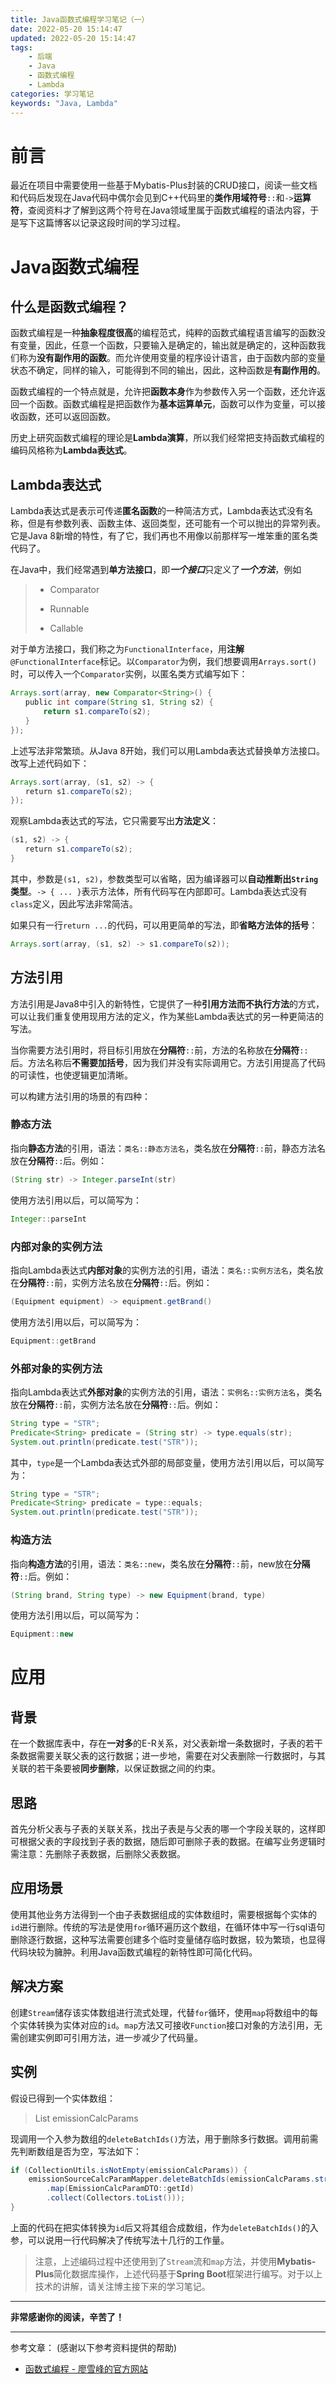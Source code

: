```yaml
---
title: Java函数式编程学习笔记（一）
date: 2022-05-20 15:14:47
updated: 2022-05-20 15:14:47
tags:
    - 后端
    - Java
    - 函数式编程
    - Lambda
categories: 学习笔记
keywords: "Java, Lambda"
---
```

# 前言
最近在项目中需要使用一些基于Mybatis-Plus封装的CRUD接口，阅读一些文档和代码后发现在Java代码中偶尔会见到C++代码里的**类作用域符号**`::`和`->`**运算符**，查阅资料才了解到这两个符号在Java领域里属于函数式编程的语法内容，于是写下这篇博客以记录这段时间的学习过程。

# Java函数式编程
## 什么是函数式编程？
函数式编程是一种**抽象程度很高**的编程范式，纯粹的函数式编程语言编写的函数没有变量，因此，任意一个函数，只要输入是确定的，输出就是确定的，这种函数我们称为**没有副作用的函数**。而允许使用变量的程序设计语言，由于函数内部的变量状态不确定，同样的输入，可能得到不同的输出，因此，这种函数是**有副作用的**。

函数式编程的一个特点就是，允许把**函数本身**作为参数传入另一个函数，还允许返回一个函数。函数式编程是把函数作为**基本运算单元**，函数可以作为变量，可以接收函数，还可以返回函数。

历史上研究函数式编程的理论是**Lambda演算**，所以我们经常把支持函数式编程的编码风格称为**Lambda表达式**。

## Lambda表达式
Lambda表达式是表示可传递**匿名函数**的一种简洁方式，Lambda表达式没有名称，但是有参数列表、函数主体、返回类型，还可能有一个可以抛出的异常列表。它是Java 8新增的特性，有了它，我们再也不用像以前那样写一堆笨重的匿名类代码了。

在Java中，我们经常遇到**单方法接口**，即***一个接口***只定义了***一个方法***，例如

> - Comparator
>
> - Runnable
>
> - Callable

对于单方法接口，我们称之为`FunctionalInterface`，用**注解**`@FunctionalInterface`标记。以`Comparator`为例，我们想要调用`Arrays.sort()`时，可以传入一个`Comparator`实例，以匿名类方式编写如下：

```java
Arrays.sort(array, new Comparator<String>() {
　　public int compare(String s1, String s2) {
　　    return s1.compareTo(s2);
　　}
});
```

上述写法非常繁琐。从Java 8开始，我们可以用Lambda表达式替换单方法接口。改写上述代码如下：

```java
Arrays.sort(array, (s1, s2) -> {
　　return s1.compareTo(s2);
});
```

观察Lambda表达式的写法，它只需要写出**方法定义**：

```java
(s1, s2) -> {
　　return s1.compareTo(s2);
}
```

其中，参数是`(s1, s2)`，参数类型可以省略，因为编译器可以**自动推断出`String`类型**。`-> { ... }`表示方法体，所有代码写在内部即可。Lambda表达式没有`class`定义，因此写法非常简洁。

如果只有一行`return ...`的代码，可以用更简单的写法，即**省略方法体的括号**：

```java
Arrays.sort(array, (s1, s2) -> s1.compareTo(s2));
```

## 方法引用
方法引用是Java8中引入的新特性，它提供了一种**引用方法而不执行方法**的方式，可以让我们重复使用现用方法的定义，作为某些Lambda表达式的另一种更简洁的写法。

当你需要方法引用时，将目标引用放在**分隔符**`::`前，方法的名称放在**分隔符**`::`后。方法名称后**不需要加括号**，因为我们并没有实际调用它。方法引用提高了代码的可读性，也使逻辑更加清晰。

可以构建方法引用的场景的有四种：

### 静态方法
指向**静态方法**的引用，语法：`类名::静态方法名`，类名放在**分隔符**`::`前，静态方法名放在**分隔符**`::`后。例如：

```java
(String str) -> Integer.parseInt(str)
```

使用方法引用以后，可以简写为：

```java
Integer::parseInt
```

### 内部对象的实例方法
指向Lambda表达式**内部对象**的实例方法的引用，语法：`类名::实例方法名`，类名放在**分隔符**`::`前，实例方法名放在**分隔符**`::`后。例如：

```java
(Equipment equipment) -> equipment.getBrand()
```

使用方法引用以后，可以简写为：

```java
Equipment::getBrand
```

### 外部对象的实例方法
指向Lambda表达式**外部对象**的实例方法的引用，语法：`实例名::实例方法名`，类名放在**分隔符**`::`前，实例方法名放在**分隔符**`::`后。例如：

```java
String type = "STR";
Predicate<String> predicate = (String str) -> type.equals(str);
System.out.println(predicate.test("STR"));
```

其中，`type`是一个Lambda表达式外部的局部变量，使用方法引用以后，可以简写为：

```java
String type = "STR";
Predicate<String> predicate = type::equals;
System.out.println(predicate.test("STR"));
```

### 构造方法
指向**构造方法**的引用，语法：`类名::new`，类名放在**分隔符**`::`前，new放在**分隔符**`::`后。例如：

```java
(String brand, String type) -> new Equipment(brand, type)
```

使用方法引用以后，可以简写为：

```java
Equipment::new
```

# 应用
## 背景
在一个数据库表中，存在**一对多**的E-R关系，对父表新增一条数据时，子表的若干条数据需要关联父表的这行数据；进一步地，需要在对父表删除一行数据时，与其关联的若干条要被**同步删除**，以保证数据之间的约束。

## 思路
首先分析父表与子表的关联关系，找出子表是与父表的哪一个字段关联的，这样即可根据父表的字段找到子表的数据，随后即可删除子表的数据。在编写业务逻辑时需注意：先删除子表数据，后删除父表数据。

## 应用场景
使用其他业务方法得到一个由子表数据组成的实体数组时，需要根据每个实体的`id`进行删除。传统的写法是使用`for`循环遍历这个数组，在循环体中写一行sql语句删除逐行数据，这种写法需要创建多个临时变量储存临时数据，较为繁琐，也显得代码块较为臃肿。利用Java函数式编程的新特性即可简化代码。

## 解决方案
创建`Stream`储存该实体数组进行流式处理，代替`for`循环，使用`map`将数组中的每个实体转换为实体对应的`id`。`map`方法又可接收`Function`接口对象的方法引用，无需创建实例即可引用方法，进一步减少了代码量。

## 实例
假设已得到一个实体数组：
> List<EmissionCalcParamDTO> emissionCalcParams

现调用一个入参为数组的`deleteBatchIds()`方法，用于删除多行数据。调用前需先判断数组是否为空，写法如下：

```java
if (CollectionUtils.isNotEmpty(emissionCalcParams)) {
    emissionSourceCalcParamMapper.deleteBatchIds(emissionCalcParams.stream()
        .map(EmissionCalcParamDTO::getId)
        .collect(Collectors.toList()));
}
```

上面的代码在把实体转换为`id`后又将其组合成数组，作为`deleteBatchIds()`的入参，可以说用一行代码解决了传统写法十几行的工作量。
> 注意，上述编码过程中还使用到了`Stream`流和`map`方法，并使用**Mybatis-Plus**简化数据库操作，上述代码基于**Spring Boot**框架进行编写。对于以上技术的讲解，请关注博主接下来的学习笔记。

---
**非常感谢你的阅读，辛苦了！**

---
参考文章： (感谢以下参考资料提供的帮助)
- [函数式编程 - 廖雪峰的官方网站](https://www.liaoxuefeng.com/wiki/1252599548343744/1255943847278976)
